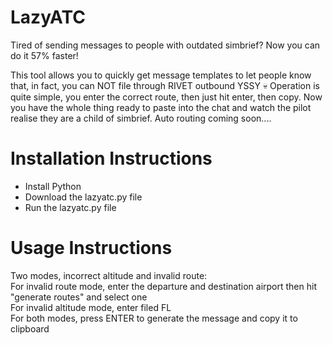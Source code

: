 # LazyATC
Tired of sending messages to people with outdated simbrief? Now you can do it 57% faster!

This tool allows you to quickly get message templates to let people know that, in fact, you can NOT file through RIVET outbound YSSY 💀
Operation is quite simple, you enter the correct route, then just hit enter, then copy. Now you have the whole thing ready to paste into the chat and watch the pilot realise they are a child of simbrief.
Auto routing coming soon....
# Installation Instructions
 - Install Python
 - Download the lazyatc.py file
 - Run the lazyatc.py file

# Usage Instructions
Two modes, incorrect altitude and invalid route:  
For invalid route mode, enter the departure and destination airport then hit "generate routes" and select one  
For invalid altitude mode, enter filed FL  
For both modes, press ENTER to generate the message and copy it to clipboard

